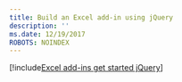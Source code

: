 ```yaml
---
title: Build an Excel add-in using jQuery
description: ''
ms.date: 12/19/2017
ROBOTS: NOINDEX
---
```


[!include[Excel add-ins get started jQuery](../includes/file-get-started-excel-jquery.md)]
